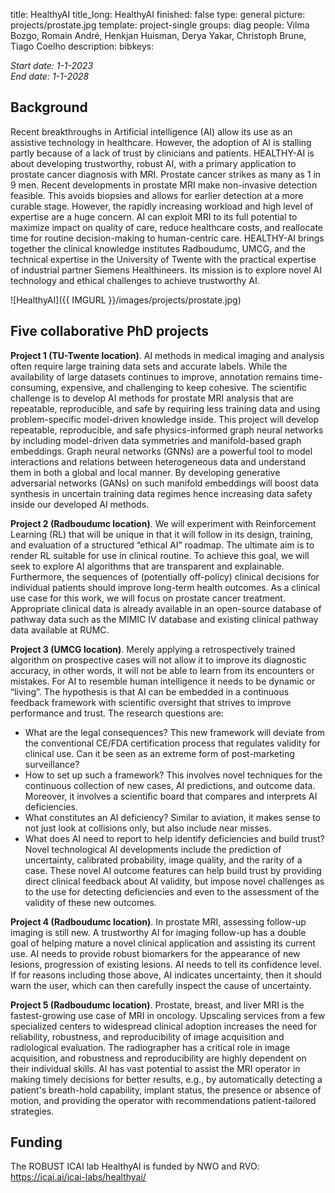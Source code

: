 title: HealthyAI
title_long: HealthyAI
finished: false
type: general
picture: projects/prostate.jpg
template: project-single
groups: diag
people: Vilma Bozgo, Romain André, Henkjan Huisman, Derya Yakar, Christoph Brune, Tiago Coelho
description: 
bibkeys: 

*Start date: 1-1-2023* <br>
*End date: 1-1-2028*

## Background

Recent breakthroughs in Artificial intelligence (AI) allow its use as an assistive technology in healthcare. However, the adoption of AI is stalling partly because of a lack of trust by clinicians and patients. HEALTHY-AI is about developing trustworthy, robust AI, with a primary application to prostate cancer diagnosis with MRI. Prostate cancer strikes as many as 1 in 9 men. Recent developments in prostate MRI make non-invasive detection feasible. This avoids biopsies and allows for earlier detection at a more curable stage. However, the rapidly increasing workload and high level of expertise are a huge concern. AI can exploit MRI to its full potential to maximize impact on quality of care, reduce healthcare costs, and reallocate time for routine decision-making to human-centric care. HEALTHY-AI brings together the clinical knowledge institutes Radboudumc, UMCG, and the technical expertise in the University of Twente with the practical expertise of industrial partner Siemens Healthineers. Its mission is to explore novel AI technology and ethical challenges to achieve trustworthy AI.

![HealthyAI]({{ IMGURL }}/images/projects/prostate.jpg)

## Five collaborative PhD projects

**Project 1 (TU-Twente location)**. AI methods in medical imaging and analysis often require large training data sets and accurate labels. While the availability of large datasets continues to improve, annotation remains time-consuming, expensive, and challenging to keep cohesive. The scientific challenge is to develop AI methods for prostate MRI analysis that are repeatable, reproducible, and safe by requiring less training data and using problem-specific model-driven knowledge inside. This project will develop repeatable, reproducible, and safe physics-informed graph neural networks by including model-driven data symmetries and manifold-based graph embeddings. Graph neural networks (GNNs) are a powerful tool to model interactions and relations between heterogeneous data and understand them in both a global and local manner. By developing generative adversarial networks (GANs) on such manifold embeddings will boost data synthesis in uncertain training data regimes hence increasing data
safety inside our developed AI methods.

**Project 2 (Radboudumc location)**. We will experiment with Reinforcement Learning (RL) that will be unique in that it will follow in its design, training, and evaluation of a structured “ethical AI” roadmap. The ultimate aim is to render RL suitable for use in clinical routine. To achieve this goal, we will seek to explore AI algorithms that are transparent and explainable. Furthermore, the sequences of (potentially off-policy) clinical decisions for individual patients should improve long-term health outcomes. As a clinical use case for this work, we will focus on prostate cancer treatment. Appropriate clinical data is already available in an open-source database of pathway data such as the MIMIC IV database and existing clinical pathway data available at RUMC.

**Project 3 (UMCG location)**. Merely applying a retrospectively trained algorithm on prospective cases will not allow it to improve its diagnostic accuracy, in other words, it will not be able to learn from its encounters or mistakes. For AI to resemble human intelligence it needs to be dynamic or “living”. The hypothesis is that AI can be embedded in a continuous feedback framework with scientific oversight that strives to improve performance and trust. The research questions
are:
* What are the legal consequences? This new framework will deviate from the conventional CE/FDA certification process that regulates validity for clinical use. Can it be seen as an extreme form of post-marketing surveillance?
* How to set up such a framework? This involves novel techniques for the continuous collection of new cases, AI predictions, and outcome data. Moreover, it involves a scientific board that compares and interprets AI deficiencies.
* What constitutes an AI deficiency? Similar to aviation, it makes sense to not just look at collisions only, but also include near misses.
* What does AI need to report to help identify deficiencies and build trust? Novel technological AI developments include the prediction of uncertainty, calibrated probability, image quality, and the rarity of a case. These novel AI outcome features can help build trust by providing direct clinical feedback about AI
validity, but impose novel challenges as to the use for detecting deficiencies and even to the assessment of the validity of these new outcomes.

**Project 4 (Radboudumc location)**. In prostate MRI, assessing follow-up imaging is still new. A trustworthy AI for imaging follow-up has a double goal of helping mature a novel clinical application and assisting its current use. AI needs to provide robust biomarkers for the appearance of new lesions, progression of existing lesions. AI needs to tell its confidence level. If for reasons including those above, AI indicates uncertainty, then it should warn the user, which can then carefully
inspect the cause of uncertainty.

**Project 5 (Radboudumc location)**. Prostate, breast, and liver MRI is the fastest-growing use case of MRI in oncology. Upscaling services from a few specialized centers to widespread clinical adoption increases the need for reliability, robustness, and reproducibility of image acquisition and radiological evaluation. The radiographer has a critical role in image acquisition, and robustness and reproducibility are highly dependent on their individual skills. AI has vast potential
to assist the MRI operator in making timely decisions for better results, e.g., by automatically detecting a patient's breath-hold capability, implant status, the presence or absence of motion, and providing the operator with recommendations patient-tailored strategies.

## Funding
The ROBUST ICAI lab HealthyAI is funded by NWO and RVO: https://icai.ai/icai-labs/healthyai/
